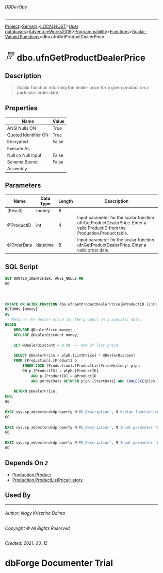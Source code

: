 ###### DBDevOps
___
[Project](../../../../../../../startpage.md)>[Servers](../../../../../../Servers.md)>[LOCALHOST](../../../../../LOCALHOST.md)>[User databases](../../../../UserDatabases.md)>[AdventureWorks2019](../../../AdventureWorks2019.md)>[Programmability](../../Programmability.md)>[Functions](../Functions.md)>[Scalar-Valued Functions](ScalarValuedFunctions.md)>dbo.ufnGetProductDealerPrice


# ![logo](../../../../../../../Images/scalarfunction.svg) dbo.ufnGetProductDealerPrice

## <a name="#Description"></a>Description
> Scalar function returning the dealer price for a given product on a particular order date.
## <a name="#Properties"></a>Properties
|Name|Value|
|---|---|
|ANSI Nulls ON|True|
|Quoted Identifier ON|True|
|Encrypted|False|
|Execute As||
|Null on Null Input|False|
|Schema Bound|False|
|Assembly||


## <a name="#Parameters"></a>Parameters
|Name|Data Type|Length|Description
|---|---|---|---
|(Result)|money|8||
|@ProductID|int|4|Input parameter for the scalar function ufnGetProductDealerPrice. Enter a valid ProductID from the Production.Product table.|
|@OrderDate|datetime|8|Input parameter for the scalar function ufnGetProductDealerPrice. Enter a valid order date.|

## <a name="#SqlScript"></a>SQL Script
```SQL
SET QUOTED_IDENTIFIER, ANSI_NULLS ON
GO



CREATE OR ALTER FUNCTION dbo.ufnGetProductDealerPrice(@ProductID [int], @OrderDate [datetime])
RETURNS [money] 
AS 
-- Returns the dealer price for the product on a specific date.
BEGIN
    DECLARE @DealerPrice money;
    DECLARE @DealerDiscount money;

    SET @DealerDiscount = 0.60  -- 60% of list price

    SELECT @DealerPrice = plph.[ListPrice] * @DealerDiscount 
    FROM [Production].[Product] p 
        INNER JOIN [Production].[ProductListPriceHistory] plph 
        ON p.[ProductID] = plph.[ProductID] 
            AND p.[ProductID] = @ProductID 
            AND @OrderDate BETWEEN plph.[StartDate] AND COALESCE(plph.[EndDate], CONVERT(datetime, '99991231', 112)); -- Make sure we get all the prices!

    RETURN @DealerPrice;
END;
GO

EXEC sys.sp_addextendedproperty N'MS_Description', N'Scalar function returning the dealer price for a given product on a particular order date.', 'SCHEMA', N'dbo', 'FUNCTION', N'ufnGetProductDealerPrice'
GO

EXEC sys.sp_addextendedproperty N'MS_Description', N'Input parameter for the scalar function ufnGetProductDealerPrice. Enter a valid ProductID from the Production.Product table.', 'SCHEMA', N'dbo', 'FUNCTION', N'ufnGetProductDealerPrice', 'PARAMETER', N'@ProductID'
GO

EXEC sys.sp_addextendedproperty N'MS_Description', N'Input parameter for the scalar function ufnGetProductDealerPrice. Enter a valid order date.', 'SCHEMA', N'dbo', 'FUNCTION', N'ufnGetProductDealerPrice', 'PARAMETER', N'@OrderDate'
GO
```

## <a name="#DependsOn"></a>Depends On _`2`_
- [Production.Product](../../../Tables/Production.Product.md)
- [Production.ProductListPriceHistory](../../../Tables/Production.ProductListPriceHistory.md)


## <a name="#UsedBy"></a>Used By


___
###### Author: Nagy Krisztina Dalma
###### Copyright © All Rights Reserved
###### Created: 2021. 03. 15

# dbForge Documenter Trial